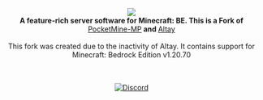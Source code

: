 <p align="center">
	<img src="https://github.com/Benedikt05/BetterAltay/blob/master/.github/logo.png"></img><br>
	<b>A feature-rich server software for Minecraft: BE. This is a Fork of </b><a href="https://github.com/pmmp/PocketMine-MP/tree/3.28.0">PocketMine-MP</a><b> and </b><a href="https://github.com/unresolved3169/Altay">Altay</a><br><br>This fork was created due to the inactivity of Altay.
It contains support for Minecraft: Bedrock Edition v1.20.70<br><br><br>
</p>
<p align="center">
	<a href="https://discord.gg/spquK3Q66W"><img src="https://img.shields.io/discord/930544524655202317?logo=Discord" alt="Discord" /></a>
</p>
